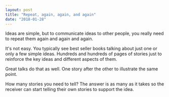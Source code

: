 ```yaml
---
layout: post
title: "Repeat, again, again, and again"
date: "2018-01-28"
---
```


Ideas are simple, but to communicate ideas to other people, you really need to
repeat them again and again and again.

It's not easy. You typically see best seller books talking about just one or
only a few simple ideas. Hundreds and hundreds of pages of stories just to
reinforce the key ideas and different aspects of them.

Great talks do that as well. One story after the other to illustrate the same
point.

How many stories you need to tell? The answer is as many as it takes so the
receiver can start telling their own stories to support the idea.
